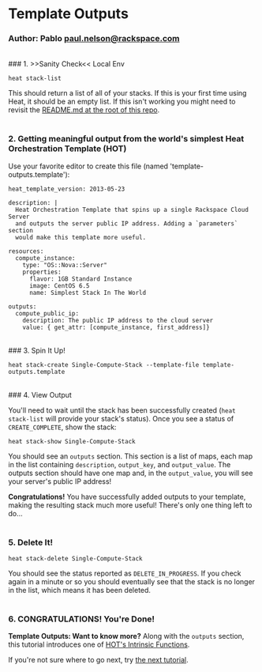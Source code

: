 # Template Outputs
### Author: Pablo <paul.nelson@rackspace.com>
</br>
### 1. >>Sanity Check<< Local Env

```shell
heat stack-list
```

This should return a list of all of your stacks. If this is your first time using Heat, it should be an empty list. If this isn't working you might need to revisit the [README.md at the root of this repo](/).
</br>
</br>
### 2. Getting meaningful output from the world's simplest Heat Orchestration Template (HOT)

Use your favorite editor to create this file (named 'template-outputs.template'):

```shell
heat_template_version: 2013-05-23

description: |
  Heat Orchestration Template that spins up a single Rackspace Cloud Server 
  and outputs the server public IP address. Adding a `parameters` section
  would make this template more useful.

resources:
  compute_instance:
    type: "OS::Nova::Server"
    properties:
      flavor: 1GB Standard Instance
      image: CentOS 6.5
      name: Simplest Stack In The World

outputs:
  compute_public_ip:
    description: The public IP address to the cloud server
    value: { get_attr: [compute_instance, first_address]}
```
</br>
### 3. Spin It Up!

```shell
heat stack-create Single-Compute-Stack --template-file template-outputs.template
```

</br>
### 4. View Output

You'll need to wait until the stack has been successfully created (`heat stack-list` will provide your stack's status). Once you see a status of `CREATE_COMPLETE`, show the stack:

```shell
heat stack-show Single-Compute-Stack
```

You should see an `outputs` section. This section is a list of maps, each map in the list containing `description`, `output_key`, and `output_value`. The outputs section should have one map and, in the `output_value`, you will see your server's public IP address!

__Congratulations!__ You have successfully added outputs to your template, making the resulting stack much more useful! There's only one thing left to do...
</br>
</br>
### 5. Delete It!

```shell
heat stack-delete Single-Compute-Stack
```

You should see the status reported as `DELETE_IN_PROGRESS`. If you check again in a minute or so you should eventually see that the stack is no longer in the list, which means it has been deleted.
</br>
</br>
### 6. CONGRATULATIONS! You're Done!

__Template Outputs: Want to know more?__ Along with the `outputs` section, this tutorial introduces one of <a href="http://docs.openstack.org/developer/heat/template_guide/hot_spec.html#hot-spec-intrinsic-functions" target="_blank">HOT's Intrinsic Functions</a>.

If you're not sure where to go next, try [the next tutorial](/108.Template-Parameters).
